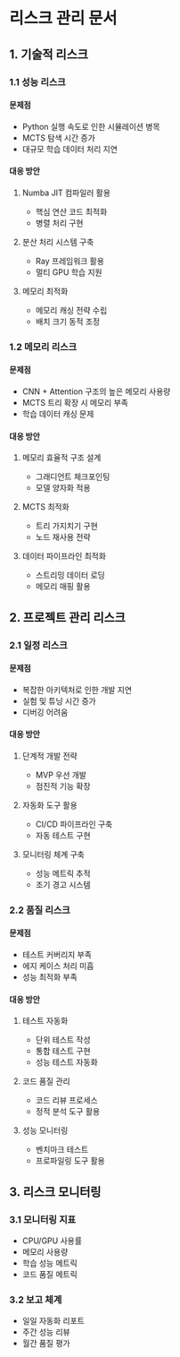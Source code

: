 # 리스크 관리 문서

## 1. 기술적 리스크

### 1.1 성능 리스크

#### 문제점
- Python 실행 속도로 인한 시뮬레이션 병목
- MCTS 탐색 시간 증가
- 대규모 학습 데이터 처리 지연

#### 대응 방안
1. Numba JIT 컴파일러 활용
   - 핵심 연산 코드 최적화
   - 병렬 처리 구현

2. 분산 처리 시스템 구축
   - Ray 프레임워크 활용
   - 멀티 GPU 학습 지원

3. 메모리 최적화
   - 메모리 캐싱 전략 수립
   - 배치 크기 동적 조정

### 1.2 메모리 리스크

#### 문제점
- CNN + Attention 구조의 높은 메모리 사용량
- MCTS 트리 확장 시 메모리 부족
- 학습 데이터 캐싱 문제

#### 대응 방안
1. 메모리 효율적 구조 설계
   - 그래디언트 체크포인팅
   - 모델 양자화 적용

2. MCTS 최적화
   - 트리 가지치기 구현
   - 노드 재사용 전략

3. 데이터 파이프라인 최적화
   - 스트리밍 데이터 로딩
   - 메모리 매핑 활용

## 2. 프로젝트 관리 리스크

### 2.1 일정 리스크

#### 문제점
- 복잡한 아키텍처로 인한 개발 지연
- 실험 및 튜닝 시간 증가
- 디버깅 어려움

#### 대응 방안
1. 단계적 개발 전략
   - MVP 우선 개발
   - 점진적 기능 확장

2. 자동화 도구 활용
   - CI/CD 파이프라인 구축
   - 자동 테스트 구현

3. 모니터링 체계 구축
   - 성능 메트릭 추적
   - 조기 경고 시스템

### 2.2 품질 리스크

#### 문제점
- 테스트 커버리지 부족
- 에지 케이스 처리 미흡
- 성능 최적화 부족

#### 대응 방안
1. 테스트 자동화
   - 단위 테스트 작성
   - 통합 테스트 구현
   - 성능 테스트 자동화

2. 코드 품질 관리
   - 코드 리뷰 프로세스
   - 정적 분석 도구 활용

3. 성능 모니터링
   - 벤치마크 테스트
   - 프로파일링 도구 활용

## 3. 리스크 모니터링

### 3.1 모니터링 지표
- CPU/GPU 사용률
- 메모리 사용량
- 학습 성능 메트릭
- 코드 품질 메트릭

### 3.2 보고 체계
- 일일 자동화 리포트
- 주간 성능 리뷰
- 월간 품질 평가 